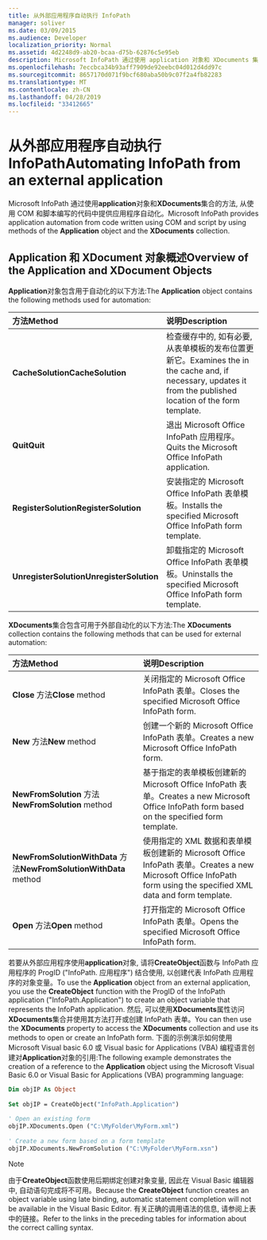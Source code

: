 ```yaml
---
title: 从外部应用程序自动执行 InfoPath
manager: soliver
ms.date: 03/09/2015
ms.audience: Developer
localization_priority: Normal
ms.assetid: 4d2248d9-ab20-bcaa-d75b-62876c5e95eb
description: Microsoft InfoPath 通过使用 application 对象和 XDocuments 集合的方法, 从使用 COM 和脚本编写的代码中提供应用程序自动化。
ms.openlocfilehash: 7eccbca34b93aff7909de92eebc04d012d4dd97c
ms.sourcegitcommit: 8657170d071f9bcf680aba50b9c07f2a4fb82283
ms.translationtype: MT
ms.contentlocale: zh-CN
ms.lasthandoff: 04/28/2019
ms.locfileid: "33412665"
---
```

# <a name="automating-infopath-from-an-external-application"></a><span data-ttu-id="9dcfc-103">从外部应用程序自动执行 InfoPath</span><span class="sxs-lookup"><span data-stu-id="9dcfc-103">Automating InfoPath from an external application</span></span>

<span data-ttu-id="9dcfc-104">Microsoft InfoPath 通过使用**application**对象和**XDocuments**集合的方法, 从使用 COM 和脚本编写的代码中提供应用程序自动化。</span><span class="sxs-lookup"><span data-stu-id="9dcfc-104">Microsoft InfoPath provides application automation from code written using COM and script by using methods of the **Application** object and the **XDocuments** collection.</span></span> 
  
## <a name="overview-of-the-application-and-xdocument-objects"></a><span data-ttu-id="9dcfc-105">Application 和 XDocument 对象概述</span><span class="sxs-lookup"><span data-stu-id="9dcfc-105">Overview of the Application and XDocument Objects</span></span>

<span data-ttu-id="9dcfc-106">**Application**对象包含用于自动化的以下方法:</span><span class="sxs-lookup"><span data-stu-id="9dcfc-106">The **Application** object contains the following methods used for automation:</span></span> 
  
|<span data-ttu-id="9dcfc-107">**方法**</span><span class="sxs-lookup"><span data-stu-id="9dcfc-107">**Method**</span></span>|<span data-ttu-id="9dcfc-108">**说明**</span><span class="sxs-lookup"><span data-stu-id="9dcfc-108">**Description**</span></span>|
|:-----|:-----|
|<span data-ttu-id="9dcfc-109">**CacheSolution**</span><span class="sxs-lookup"><span data-stu-id="9dcfc-109">**CacheSolution**</span></span> <br/> |<span data-ttu-id="9dcfc-110">检查缓存中的, 如有必要, 从表单模板的发布位置更新它。</span><span class="sxs-lookup"><span data-stu-id="9dcfc-110">Examines the in the cache and, if necessary, updates it from the published location of the form template.</span></span>  <br/> |
|<span data-ttu-id="9dcfc-111">**Quit**</span><span class="sxs-lookup"><span data-stu-id="9dcfc-111">**Quit**</span></span> <br/> |<span data-ttu-id="9dcfc-112">退出 Microsoft Office InfoPath 应用程序。</span><span class="sxs-lookup"><span data-stu-id="9dcfc-112">Quits the Microsoft Office InfoPath application.</span></span>  <br/> |
|<span data-ttu-id="9dcfc-113">**RegisterSolution**</span><span class="sxs-lookup"><span data-stu-id="9dcfc-113">**RegisterSolution**</span></span> <br/> |<span data-ttu-id="9dcfc-114">安装指定的 Microsoft Office InfoPath 表单模板。</span><span class="sxs-lookup"><span data-stu-id="9dcfc-114">Installs the specified Microsoft Office InfoPath form template.</span></span>  <br/> |
|<span data-ttu-id="9dcfc-115">**UnregisterSolution**</span><span class="sxs-lookup"><span data-stu-id="9dcfc-115">**UnregisterSolution**</span></span> <br/> |<span data-ttu-id="9dcfc-116">卸载指定的 Microsoft Office InfoPath 表单模板。</span><span class="sxs-lookup"><span data-stu-id="9dcfc-116">Uninstalls the specified Microsoft Office InfoPath form template.</span></span>  <br/> |
   
<span data-ttu-id="9dcfc-117">**XDocuments**集合包含可用于外部自动化的以下方法:</span><span class="sxs-lookup"><span data-stu-id="9dcfc-117">The **XDocuments** collection contains the following methods that can be used for external automation:</span></span> 
  
|<span data-ttu-id="9dcfc-118">**方法**</span><span class="sxs-lookup"><span data-stu-id="9dcfc-118">**Method**</span></span>|<span data-ttu-id="9dcfc-119">**说明**</span><span class="sxs-lookup"><span data-stu-id="9dcfc-119">**Description**</span></span>|
|:-----|:-----|
|<span data-ttu-id="9dcfc-120">**Close** 方法</span><span class="sxs-lookup"><span data-stu-id="9dcfc-120">**Close** method</span></span>  <br/> |<span data-ttu-id="9dcfc-121">关闭指定的 Microsoft Office InfoPath 表单。</span><span class="sxs-lookup"><span data-stu-id="9dcfc-121">Closes the specified Microsoft Office InfoPath form.</span></span>  <br/> |
|<span data-ttu-id="9dcfc-122">**New** 方法</span><span class="sxs-lookup"><span data-stu-id="9dcfc-122">**New** method</span></span>  <br/> |<span data-ttu-id="9dcfc-123">创建一个新的 Microsoft Office InfoPath 表单。</span><span class="sxs-lookup"><span data-stu-id="9dcfc-123">Creates a new Microsoft Office InfoPath form.</span></span>  <br/> |
|<span data-ttu-id="9dcfc-124">**NewFromSolution** 方法</span><span class="sxs-lookup"><span data-stu-id="9dcfc-124">**NewFromSolution** method</span></span>  <br/> |<span data-ttu-id="9dcfc-125">基于指定的表单模板创建新的 Microsoft Office InfoPath 表单。</span><span class="sxs-lookup"><span data-stu-id="9dcfc-125">Creates a new Microsoft Office InfoPath form based on the specified form template.</span></span>  <br/> |
|<span data-ttu-id="9dcfc-126">**NewFromSolutionWithData** 方法</span><span class="sxs-lookup"><span data-stu-id="9dcfc-126">**NewFromSolutionWithData** method</span></span>  <br/> |<span data-ttu-id="9dcfc-127">使用指定的 XML 数据和表单模板创建新的 Microsoft Office InfoPath 表单。</span><span class="sxs-lookup"><span data-stu-id="9dcfc-127">Creates a new Microsoft Office InfoPath form using the specified XML data and form template.</span></span>  <br/> |
|<span data-ttu-id="9dcfc-128">**Open** 方法</span><span class="sxs-lookup"><span data-stu-id="9dcfc-128">**Open** method</span></span>  <br/> |<span data-ttu-id="9dcfc-129">打开指定的 Microsoft Office InfoPath 表单。</span><span class="sxs-lookup"><span data-stu-id="9dcfc-129">Opens the specified Microsoft Office InfoPath form.</span></span>  <br/> |
   
<span data-ttu-id="9dcfc-130">若要从外部应用程序使用**application**对象, 请将**CreateObject**函数与 InfoPath 应用程序的 ProgID ("InfoPath. 应用程序") 结合使用, 以创建代表 InfoPath 应用程序的对象变量。</span><span class="sxs-lookup"><span data-stu-id="9dcfc-130">To use the **Application** object from an external application, you use the **CreateObject** function with the ProgID of the InfoPath application ("InfoPath.Application") to create an object variable that represents the InfoPath application.</span></span> <span data-ttu-id="9dcfc-131">然后, 可以使用**XDocuments**属性访问**XDocuments**集合并使用其方法打开或创建 InfoPath 表单。</span><span class="sxs-lookup"><span data-stu-id="9dcfc-131">You can then use the **XDocuments** property to access the **XDocuments** collection and use its methods to open or create an InfoPath form.</span></span> <span data-ttu-id="9dcfc-132">下面的示例演示如何使用 Microsoft Visual basic 6.0 或 Visual basic for Applications (VBA) 编程语言创建对**Application**对象的引用:</span><span class="sxs-lookup"><span data-stu-id="9dcfc-132">The following example demonstrates the creation of a reference to the **Application** object using the Microsoft Visual Basic 6.0 or Visual Basic for Applications (VBA) programming language:</span></span> 
  
```vb
Dim objIP As Object 
 
Set objIP = CreateObject("InfoPath.Application") 
 
' Open an existing form 
objIP.XDocuments.Open ("C:\MyFolder\MyForm.xml") 
 
' Create a new form based on a form template 
objIP.XDocuments.NewFromSolution ("C:\MyFolder\MyForm.xsn") 

```

> [!NOTE]
> <span data-ttu-id="9dcfc-133">由于**CreateObject**函数使用后期绑定创建对象变量, 因此在 Visual Basic 编辑器中, 自动语句完成将不可用。</span><span class="sxs-lookup"><span data-stu-id="9dcfc-133">Because the **CreateObject** function creates an object variable using late binding, automatic statement completion will not be available in the Visual Basic Editor.</span></span> <span data-ttu-id="9dcfc-134">有关正确的调用语法的信息, 请参阅上表中的链接。</span><span class="sxs-lookup"><span data-stu-id="9dcfc-134">Refer to the links in the preceding tables for information about the correct calling syntax.</span></span> 
  

